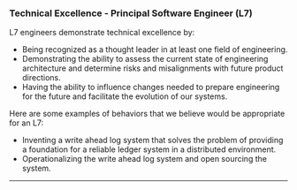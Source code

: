 ### Technical Excellence - Principal Software Engineer (L7)
L7 engineers demonstrate technical excellence by:
* Being recognized as a thought leader in at least one field of engineering.
* Demonstrating the ability to assess the current state of engineering architecture and determine risks and misalignments with future product directions.
* Having the ability to influence changes needed to prepare engineering for the future and facilitate the evolution of our systems.

Here are some examples of behaviors that we believe would be appropriate for an L7:
* Inventing a write ahead log system that solves the problem of providing a foundation for a reliable ledger system in a distributed environment.
* Operationalizing the write ahead log system and open sourcing the system.
<hr>